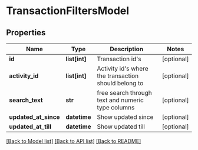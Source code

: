 # TransactionFiltersModel

## Properties
Name | Type | Description | Notes
------------ | ------------- | ------------- | -------------
**id** | **list[int]** | Transaction id&#39;s | [optional] 
**activity_id** | **list[int]** | Activity id&#39;s where the transaction should belong to | [optional] 
**search_text** | **str** | free search through text and numeric type columns | [optional] 
**updated_at_since** | **datetime** | Show updated since | [optional] 
**updated_at_till** | **datetime** | Show updated till | [optional] 

[[Back to Model list]](../README.md#documentation-for-models) [[Back to API list]](../README.md#documentation-for-api-endpoints) [[Back to README]](../README.md)


